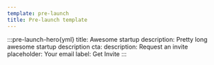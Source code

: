 ```yaml
---
template: pre-launch
title: Pre-launch template
---
```



:::pre-launch-hero{yml}
title: Awesome startup
description: Pretty long awesome startup description
cta:
    description: Request an invite
    placeholder: Your email
    label: Get Invite
:::
